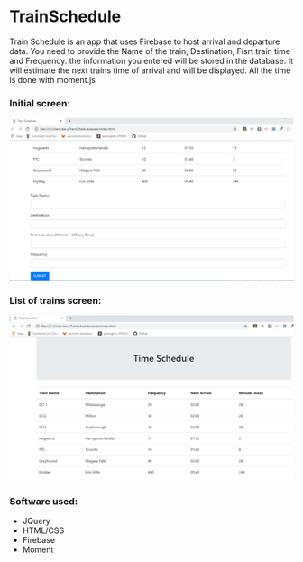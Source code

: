 # TrainSchedule

Train Schedule is an app that uses Firebase to host arrival and departure data. You need to provide the Name of the train, Destination, Fisrt train time and Frequency. the information you entered will be stored in the database. It will estimate the next trains time of arrival and will be displayed. All the time is done with moment.js


### Initial screen:

<img src=assets/img/TrainScheduleform.PNG>

### List of trains screen:

<img src=assets/img/TrainScheduleinitial.PNG>

### Software used:

- JQuery
- HTML/CSS
- Firebase
- Moment
